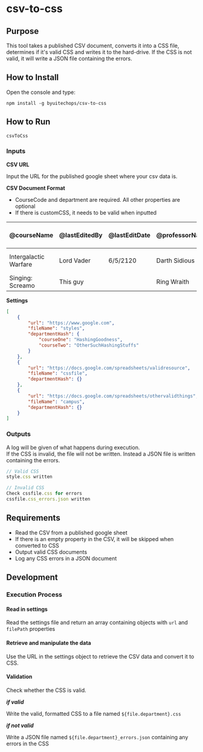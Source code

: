 # csv-to-css

## Purpose

This tool takes a published CSV document, converts it into a CSS file, determines if it's valid CSS and writes it to the hard-drive. If the CSS is not valid, it will write a JSON file containing the errors.  


## How to Install

Open the console and type:

```
npm install -g byuitechops/csv-to-css
```


## How to Run

```js
csvToCss
```

### Inputs

**CSV URL**

Input the URL for the published google sheet where your csv data is.

**CSV Document Format**

* CourseCode and department are required. All other properties are optional
* If there is customCSS, it needs to be valid when inputted

| @courseName | @lastEditedBy | @lastEditDate | @professorName | courseCode | department | --color1 | --color24 | --color35 | --button-color | customCSS |
|-------------|---------------|---------------|----------------|------------|------------|----------|-----------|-----------|----------------|-----------|
|Intergalactic Warfare | Lord Vader | 6/5/2120 | Darth Sidious | GW350 | Sith |  Black | Red | | White | .deathStar{ color: grey; } 
|Singing: Screamo | This guy |  | Ring Wraith | MUS200 | Mordor Management | | Black | Grey | |

**Settings**

```json
[
    {
        "url": "https://www.google.com",
        "fileName": "styles",
        "departmentHash": {
            "courseOne": "HashingGoodness",
            "courseTwo": "OtherSuchHashingStuffs"
        }
    },
    {
        "url": "https://docs.google.com/spreadsheets/validresource",
        "fileName": "cssfile",
        "departmentHash": {}
    },
    {
        "url": "https://docs.google.com/spreadsheets/othervalidthings",
        "fileName": "campus",
        "departmentHash": {}
    }
]
```



### Outputs

A log will be given of what happens during execution.  
If the CSS is invalid, the file will not be written. Instead a JSON file is written containing the errors.

```js
// Valid CSS
style.css written

// Invalid CSS
Check cssfile.css for errors
cssfile.css_errors.json written
```

## Requirements

* Read the CSV from a published google sheet
* If there is an empty property in the CSV, it will be skipped when converted to CSS
* Output valid CSS documents
* Log any CSS errors in a JSON document

## Development

### Execution Process

#### Read in settings
Read the settings file and return an array containing objects with `url` and `filePath` properties

#### Retrieve and manipulate the data
Use the URL in the settings object to retrieve the CSV data and convert it to CSS.

#### Validation
Check whether the CSS is valid.  

_**if valid**_

Write the valid, formatted CSS to a file named `${file.department}.css`


_**if not valid**_

Write a JSON file named `${file.department}_errors.json` containing any errors in the CSS

